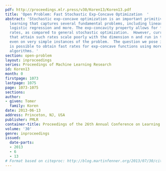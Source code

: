 ```yaml
---
pdf: http://proceedings.mlr.press/v30/Koren13/Koren13.pdf
title: 'Open Problem: Fast Stochastic Exp-Concave Optimization  '
abstract: 'Stochastic exp-concave optimization is an important primitive in machine
  learning that captures several fundamental problems, including linear regression,
  logistic regression and more. The exp-concavity property allows for fast convergence
  rates, as compared to general stochastic optimization.  However, current algorithms
  that attain such rates scale poorly with the dimension n and run in time O(n^4),
  even on very simple instances of the problem.  The question we pose is whether it
  is possible to obtain fast rates for exp-concave functions using more computationally-efficient
  algorithms. '
section: open-problem
layout: inproceedings
series: Proceedings of Machine Learning Research
id: Koren13
month: 0
firstpage: 1073
lastpage: 1075
page: 1073-1075
sections: 
author:
- given: Tomer
  family: Koren
date: 2013-06-13
address: Princeton, NJ, USA
publisher: PMLR
container-title: Proceedings of the 26th Annual Conference on Learning Theory
volume: '30'
genre: inproceedings
issued:
  date-parts:
  - 2013
  - 6
  - 13
# Format based on citeproc: http://blog.martinfenner.org/2013/07/30/citeproc-yaml-for-bibliographies/
---
```

